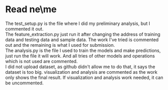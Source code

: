 # Read ne\\me
The test_setup.py is the file where I did my preliminary analysis, but I commented it out.  
The feature_extraction.py just run it after changing the address of training data and testing data and sample data. The work I've tried is commented out and the remaining is what I used for submission.  
The analysis.py is the file I used to train the models and make predictions, just run the file it will work. And all tries of other models and operations which is not used are commented.  
I did not upload dataset, as github didn't allow me to do that, it says the dataset is too big.
visualization and analysis are commented as the work only shows the final result. If visualization and analysis work needed, it can be uncommented.
